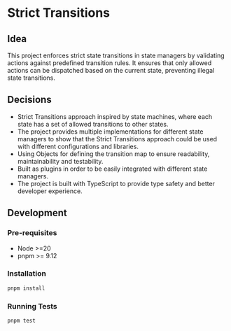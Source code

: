 # Strict Transitions

## Idea

This project enforces strict state transitions in state managers by validating actions against predefined transition
rules. It ensures that only allowed actions can be dispatched based on the current state, preventing illegal state
transitions.

## Decisions

- Strict Transitions approach inspired by state machines, where each state has a set of allowed transitions to other
  states.
- The project provides multiple implementations for different state managers to show that the Strict Transitions
  approach could be used with different configurations and libraries.
- Using Objects for defining the transition map to ensure readability, maintainability and testability.
- Built as plugins in order to be easily integrated with different state managers.
- The project is built with TypeScript to provide type safety and better developer experience.

## Development

### Pre-requisites

- Node >=20
- pnpm >= 9.12

### Installation

```bash
pnpm install
```

### Running Tests

```bash
pnpm test
```